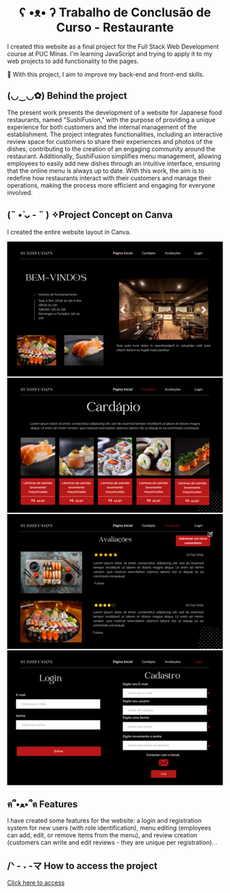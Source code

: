 <h1 align="center"> ʕ •ᴥ• ʔ	Trabalho de Conclusão de Curso - Restaurante </h1>
<p>I created this website as a final project for the Full Stack Web Development course at PUC Minas. I'm learning JavaScript and trying to apply it to my web projects to add functionality to the pages.</p>
<p>🌱 With this project, I aim to improve my back-end and front-end skills.</p>
<h2>(◡‿◡✿) Behind the project</h2>
<p>The present work presents the development of a website for Japanese food restaurants, named "SushiFusion," with the purpose of providing a unique experience for both customers and the internal management of the establishment. The project integrates functionalities, including an interactive review space for customers to share their experiences and photos of the dishes, contributing to the creation of an engaging community around the restaurant. Additionally, SushiFusion simplifies menu management, allowing employees to easily add new dishes through an intuitive interface, ensuring that the online menu is always up to date. With this work, the aim is to redefine how restaurants interact with their customers and manage their operations, making the process more efficient and engaging for everyone involved.</p>
<h2>(˵ •̀ ᴗ - ˵ ) ✧Project Concept on Canva</h2>
<p>I created the entire website layout in Canva.</p>
<img src="Restaurante/front-end/Images/pagina-inicial.png">
<img src="Images/cardapio.png">
<img src="Images/review.png">
<img src="Images/login-cadastro.png">
<h2>ฅ՞•ﻌ•՞ฅ Features</h2>
<p>I have created some features for the website: a login and registration system for new users (with role identification), menu editing (employees can add, edit, or remove items from the menu), and review creation (customers can write and edit reviews - they are unique per registration). .</p>
<h2>/ᐠ - ˕ -マ How to access the project</h2>
<a href="">Click here to access</a>
